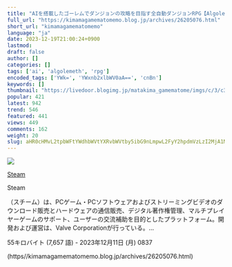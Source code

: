 ```yaml
---
title: "AIを搭載したゴーレムでダンジョンの攻略を目指す全自動ダンジョンRPG【Algolemeth (アルゴレメス)】Steamストアページが公開 "
full_url: "https://kimamagamematomemo.blog.jp/archives/26205076.html"
short_url: "kimamagamematomemo"
language: "ja"
date: 2023-12-19T21:00:24+0900
lastmod: 
draft: false
author: []
categories: []
tags: ['ai', 'algolemeth', 'rpg']
encoded_tags: ['YWk=', 'YWxnb2xlbWV0aA==', 'cnBn']
keywords: []
thumbnail: "https://livedoor.blogimg.jp/matakima_gamematome/imgs/c/3/c32ad416.jpg"
popular: 421
latest: 942
trend: 546
featured: 441
views: 449
comments: 162
weight: 20
slug: aHR0cHMvL2tpbWFtYWdhbWVtYXRvbWVtby5ibG9nLmpwL2FyY2hpdmVzLzI2MjA1MDc2Lmh0bWw=
---
```


![](https://livedoor.blogimg.jp/matakima_gamematome/imgs/c/3/c32ad416.jpg)

<div><a target='_blank' href='https//ja.wikipedia.org/wiki/Steam' title='Steam'><p>Steam</p></a> <p class='searchresult'><p>Steam</p>（スチーム）は、PCゲーム・PCソフトウェアおよびストリーミングビデオのダウンロード販売とハードウェアの通信販売、デジタル著作権管理、マルチプレイヤーゲームのサポート、ユーザーの交流補助を目的としたプラットフォーム。開発および運営は、Valve Corporationが行っている。…</p> <p class='mw-search-result-data'>55キロバイト (7,657 語) - 2023年12月11日 (月) 0837</p></div>

(https//kimamagamematomemo.blog.jp/archives/26205076.html)
